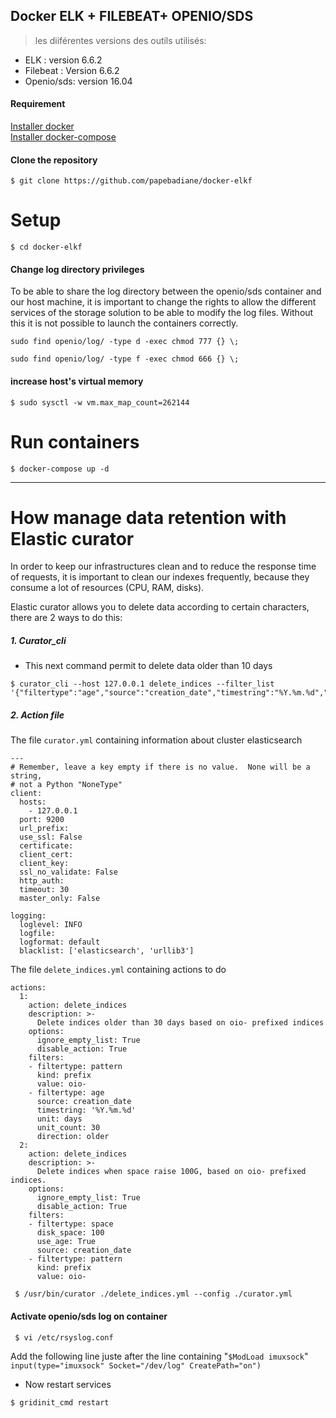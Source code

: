 Docker ELK + FILEBEAT+ OPENIO/SDS    
----------------------

> les diiférentes versions des outils utilisés:  
- ELK : version 6.6.2   
- Filebeat : Version 6.6.2  
- Openio/sds: version 16.04


#### Requirement
 [Installer docker](https://docs.docker.com/install/)   
 [Installer docker-compose ](https://docs.docker.com/compose/install/)


 #### Clone the repository

 ```
 $ git clone https://github.com/papebadiane/docker-elkf
 ```


# Setup

 ```
 $ cd docker-elkf
 ```
#### Change log directory privileges
 To be able to share the log directory between the openio/sds container and our host machine, it is important to change the rights to allow the different services of the storage solution to be able to modify the log files. Without this it is not possible to launch the containers correctly.
 ```
 sudo find openio/log/ -type d -exec chmod 777 {} \;
 ```
 ```
 sudo find openio/log/ -type f -exec chmod 666 {} \;
 ```

#### increase host's virtual memory
  ```
  $ sudo sysctl -w vm.max_map_count=262144
  ```
# Run containers

 ```
 $ docker-compose up -d
 ```
_____________________________________________________________________________________
# How manage data retention with Elastic curator

 In order to keep our infrastructures clean and to reduce the response time of requests, it is important to clean our indexes frequently, because they consume a lot of resources (CPU, RAM, disks).

 Elastic curator allows you to delete data according to certain characters, there are 2 ways to do this:

##### 1. Curator_cli

 - This next command permit to delete data older than 10 days

 ```
 $ curator_cli --host 127.0.0.1 delete_indices --filter_list '{"filtertype":"age","source":"creation_date","timestring":"%Y.%m.%d","unit":"days","unit_count":10,"direction":"older"}'

 ```
##### 2. Action file

The file `curator.yml` containing information about cluster elasticsearch

 ```
 ---
 # Remember, leave a key empty if there is no value.  None will be a string,
 # not a Python "NoneType"
 client:
   hosts:
     - 127.0.0.1
   port: 9200
   url_prefix:
   use_ssl: False
   certificate:
   client_cert:
   client_key:
   ssl_no_validate: False
   http_auth:
   timeout: 30
   master_only: False

 logging:
   loglevel: INFO
   logfile:
   logformat: default
   blacklist: ['elasticsearch', 'urllib3']

 ```
The file `delete_indices.yml` containing actions to do

 ```
 actions:
   1:
     action: delete_indices
     description: >-
       Delete indices older than 30 days based on oio- prefixed indices
     options:
       ignore_empty_list: True
       disable_action: True
     filters:
     - filtertype: pattern
       kind: prefix
       value: oio-
     - filtertype: age
       source: creation_date
       timestring: '%Y.%m.%d'
       unit: days
       unit_count: 30
       direction: older
   2:
     action: delete_indices
     description: >-
       Delete indices when space raise 100G, based on oio- prefixed indices.
     options:
       ignore_empty_list: True
       disable_action: True
     filters:
     - filtertype: space
       disk_space: 100
       use_age: True
       source: creation_date
     - filtertype: pattern
       kind: prefix
       value: oio-
 ```

```
 $ /usr/bin/curator ./delete_indices.yml --config ./curator.yml
```

#### Activate openio/sds log on container
```
 $ vi /etc/rsyslog.conf
```

Add the following line juste after the line containing "`$ModLoad imuxsock`"  
`input(type="imuxsock" Socket="/dev/log" CreatePath="on")`  


* Now restart services

```
$ gridinit_cmd restart

```
